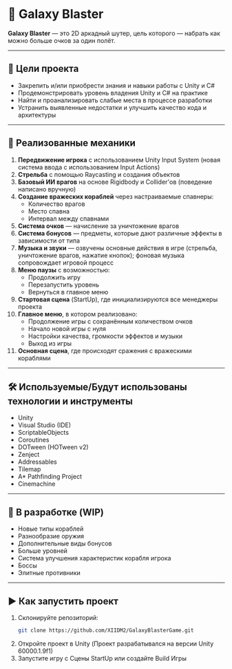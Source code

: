 # 🚀 Galaxy Blaster

**Galaxy Blaster** — это 2D аркадный шутер, цель которого — набрать как можно больше очков за один полёт.

---

## 🎯 Цели проекта

- Закрепить и/или приобрести знания и навыки работы с Unity и C#
- Продемонстрировать уровень владения Unity и C# на практике
- Найти и проанализировать слабые места в процессе разработки
- Устранить выявленные недостатки и улучшить качество кода и архитектуры

---

## 🔧 Реализованные механики

1. **Передвижение игрока** с использованием Unity Input System (новая система ввода с использованием Input Actions)
2. **Стрельба** с помощью Raycasting и создания объектов
3. **Базовый ИИ врагов** на основе Rigidbody и Collider'ов (поведение написано вручную)
4. **Создание вражеских кораблей** через настраиваемые спавнеры:
   - Количество врагов
   - Место спавна
   - Интервал между спавнами
5. **Система очков** — начисление за уничтожение врагов
6. **Система бонусов** — предметы, которые дают различные эффекты в зависимости от типа
7. **Музыка и звуки** — озвучены основные действия в игре (стрельба, уничтожение врагов, нажатие кнопок); фоновая музыка сопровождает игровой процесс
8. **Меню паузы** с возможностью:
   - Продолжить игру
   - Перезапустить уровень
   - Вернуться в главное меню
9. **Стартовая сцена** (StartUp), где инициализируются все менеджеры проекта
10. **Главное меню**, в котором реализовано:
    - Продолжение игры с сохранённым количеством очков
    - Начало новой игры с нуля
    - Настройки качества, громкости эффектов и музыки
    - Выход из игры
11. **Основная сцена**, где происходят сражения с вражескими кораблями

---

## 🛠️ Используемые/Будут использованы технологии и инструменты

- Unity
- Visual Studio (IDE)
- ScriptableObjects
- Coroutines
- DOTween (HOTween v2)
- Zenject
- Addressables
- Tilemap
- A* Pathfinding Project
- Cinemachine

---

## 🔄 В разработке (WIP)

- Новые типы кораблей
- Разнообразие оружия
- Дополнительные виды бонусов
- Больше уровней
- Система улучшения характеристик корабля игрока
- Боссы
- Элитные противники

---

## ▶️ Как запустить проект

1. Склонируйте репозиторий:
   ```bash
   git clone https://github.com/XIIDM2/GalaxyBlasterGame.git
2. Откройте проект в Unity (Проект разрабатывался на версии Unity 60000.1.9f1)
3. Запустите игру с Сцены StartUp или создайте Build Игры
